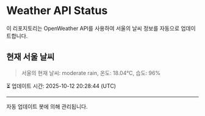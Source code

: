 
# Weather API Status

이 리포지토리는 OpenWeather API를 사용하여 서울의 날씨 정보를 자동으로 업데이트합니다.

## 현재 서울 날씨
> 서울의 현재 날씨: moderate rain, 온도: 18.04°C, 습도: 96%

⏳ 업데이트 시간: 2025-10-12 20:28:44 (UTC)

---
자동 업데이트 봇에 의해 관리됩니다.
